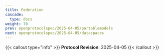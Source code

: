 ```yaml
---
title: Federation
cascade:
  type: docs
weight: 70
prev: openprotocolspec/2025-04-05/portablemodels
next: openprotocolspec/2025-04-05/dataspaces
---
```


{{< callout type="info" >}} **Protocol Revision**: 2025-04-05 {{< /callout >}}
